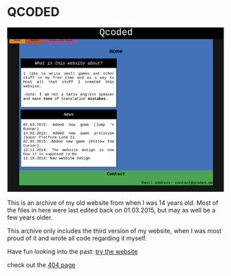 # QCODED

[![./screenshot.png](./screenshot.png)](http://quoteme.github.io/qcoded/)

This is an archive of my old website from when I was 14 years old.
Most of the files in here were last edited back on 01.03.2015, but may
as well be a few years older.

This archive only includes the third version of my website, when I was
most proud of it and wrote all code regarding it myself.

Have fun looking into the past:
[try the website](...)

check out the [404 page](...)
